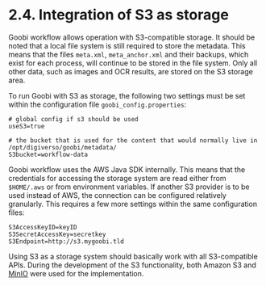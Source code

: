 # 2.4. Integration of S3 as storage

Goobi workflow allows operation with S3-compatible storage. It should be noted that a local file system is still required to store the metadata. This means that the files `meta.xml`, `meta_anchor.xml` and their backups, which exist for each process, will continue to be stored in the file system. Only all other data, such as images and OCR results, are stored on the S3 storage area.

To run Goobi with S3 as storage, the following two settings must be set within the configuration file `goobi_config.properties`:

```text
# global config if s3 should be used
useS3=true

# the bucket that is used for the content that would normally live in /opt/digiverso/goobi/metadata/
S3bucket=workflow-data
```

Goobi workflow uses the AWS Java SDK internally. This means that the credentials for accessing the storage system are read either from `$HOME/.aws` or from environment variables. If another S3 provider is to be used instead of AWS, the connection can be configured relatively granularly. This requires a few more settings within the same configuration files:

```text
S3AccessKeyID=keyID
S3SecretAccessKey=secretkey
S3Endpoint=http://s3.mygoobi.tld
```

Using S3 as a storage system should basically work with all S3-compatible APIs. During the development of the S3 functionality, both Amazon S3 and [MinIO](https://min.io/) were used for the implementation.

